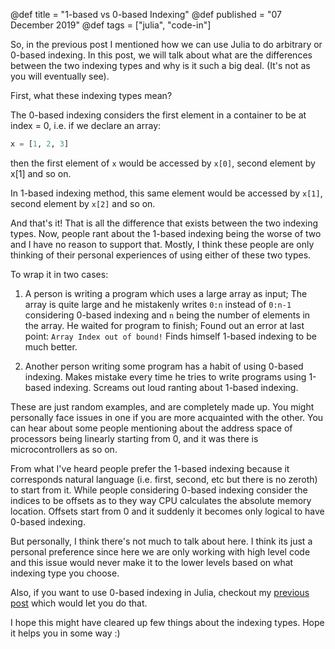 @def title = "1-based vs 0-based Indexing"
@def published = "07 December 2019"
@def tags = ["julia", "code-in"]

So, in the previous post I mentioned how we can use Julia to do arbitrary or
0-based indexing. In this post, we will talk about what are the differences
between the two indexing types and why is it such a big deal. (It's not as
you will eventually see).

First, what these indexing types mean?

The 0-based indexing considers the first element in a container to be at
index = 0, i.e. if we declare an array:

```jl
x = [1, 2, 3]
```

then the first element of `x` would be accessed by `x[0]`, second element by
x[1] and so on.

In 1-based indexing method, this same element would be accessed by `x[1]`,
second element by `x[2]` and so on.

And that's it! That is all the difference that exists between the two indexing
types. Now, people rant about the 1-based indexing being the worse of two
and I have no reason to support that. Mostly, I think these people are only
thinking of their personal experiences of using either of these two types.

To wrap it in two cases:

1. A person is writing a program which uses a large array as input;
The array is quite large and he mistakenly writes `0:n` instead of `0:n-1`
considering 0-based indexing and `n` being the number of elements in the array.
He waited for program to finish; Found out an error at last point:
```Array Index out of bound!```
Finds himself 1-based indexing to be much better.

2. Another person writing some program has a habit of using 0-based indexing.
Makes mistake every time he tries to write programs using 1-based indexing.
Screams out loud ranting about 1-based indexing.

These are just random examples, and are completely made up. You might personally
face issues in one if you are more acquainted with the other.
You can hear about some people mentioning about the address space of processors
being linearly starting from 0, and it was there is microcontrollers as so on.

From what I've heard people prefer the 1-based indexing because it corresponds
natural language (i.e. first, second, etc but there is no zeroth) to start from
it. While people considering 0-based indexing consider the indices to be
offsets as to they way CPU calculates the absolute memory location. Offsets
start from 0 and it suddenly it becomes only logical to have 0-based indexing.

But personally, I think there's not much to talk about here. I think its just a
personal preference since here we are only working with high level code and
this issue would never make it to the lower levels based on what indexing type
you choose.

Also, if you want to use 0-based indexing in Julia, checkout my
[previous post](https://abhishalya.github.io/blog-post/2019/12/07/zero-based-indexing.html)
which would let you do that.

I hope this might have cleared up few things about the indexing types. Hope
it helps you in some way :)
